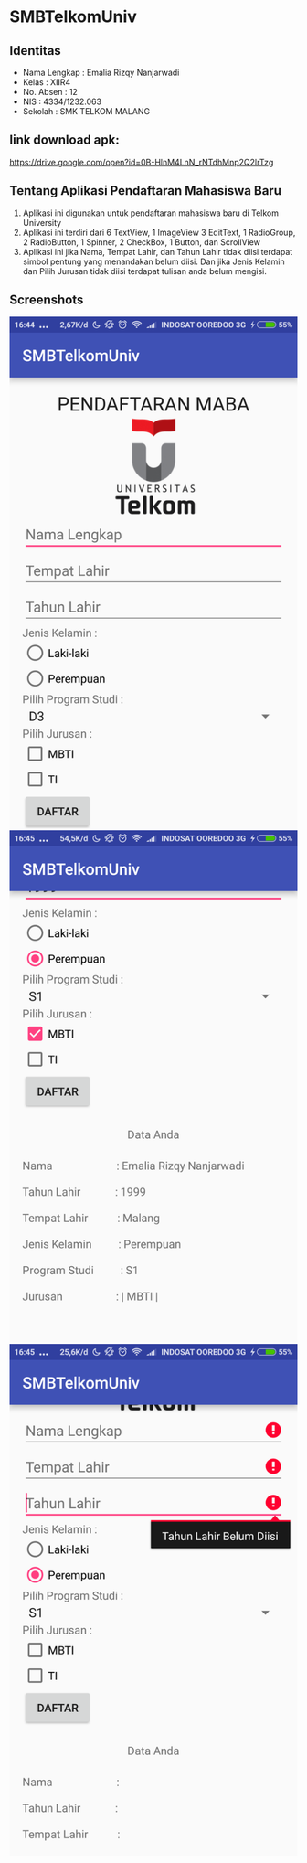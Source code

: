 # SMBTelkomUniv
## Identitas

* Nama Lengkap : Emalia Rizqy Nanjarwadi
* Kelas : XIIR4
* No. Absen : 12
* NIS : 4334/1232.063
* Sekolah : SMK TELKOM MALANG

## link download apk:
https://drive.google.com/open?id=0B-HlnM4LnN_rNTdhMnp2Q2lrTzg

## Tentang Aplikasi Pendaftaran Mahasiswa Baru
 
1. Aplikasi ini digunakan untuk pendaftaran mahasiswa baru di Telkom University
2. Aplikasi ini terdiri dari 6 TextView, 1 ImageView 3 EditText, 1 RadioGroup, 2 RadioButton, 1 Spinner, 2 CheckBox, 1 Button, dan ScrollView
3. Aplikasi ini jika Nama, Tempat Lahir, dan Tahun Lahir tidak diisi terdapat simbol pentung yang menandakan belum diisi.
   Dan jika Jenis Kelamin dan Pilih Jurusan tidak diisi terdapat tulisan anda belum mengisi.


## Screenshots
![screenshot1](https://github.com/emaliarizqy99/SMBTelkomUniv/blob/master/Screenshot_2016-10-14-16-44-25-415_id.sch.smktelkom_mlg.tugas01.xiirpl4012.smbtelkomuniv.png)
![screenshot2](https://github.com/emaliarizqy99/SMBTelkomUniv/blob/master/Screenshot_2016-10-14-16-45-03-342_id.sch.smktelkom_mlg.tugas01.xiirpl4012.smbtelkomuniv.png)
![screenshot3](https://github.com/emaliarizqy99/SMBTelkomUniv/blob/master/Screenshot_2016-10-14-16-45-35-072_id.sch.smktelkom_mlg.tugas01.xiirpl4012.smbtelkomuniv.png)
